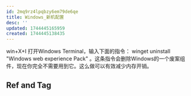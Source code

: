 ```yaml
---
id: 2mq9rz4lpqbzy6em79de6qe
title: Windows_新机配置
desc: ''
updated: 1744445165959
created: 1744445138435
---
```


win+X+I 打开Windows Terminal，输入下面的指令： winget uninstall "Windows web experience Pack" 。这条指令会删除Windows的一个废案组件，现在你完全不需要用到它。这么做可以有效减少内存开销。

## Ref and Tag